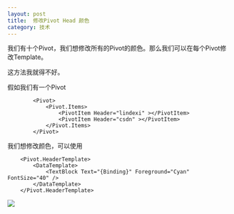 ```yaml
---
layout: post
title:  修改Pivot Head 颜色 
category: 技术 
---
```


我们有十个Pivot，我们想修改所有的Pivot的颜色。那么我们可以在每个Pivot修改Template。

<!--more-->

这方法我就得不好。

假如我们有一个Pivot
		
```
        <Pivot>
            <Pivot.Items>
                <PivotItem Header="lindexi" ></PivotItem>
                <PivotItem Header="csdn" ></PivotItem>
            </Pivot.Items>
        </Pivot>

```
我们想修改颜色，可以使用
		
```
    <Pivot.HeaderTemplate>
        <DataTemplate>
            <TextBlock Text="{Binding}" Foreground="Cyan" FontSize="40" />
        </DataTemplate>
    </Pivot.HeaderTemplate>

```

![](http://7xqpl8.com1.z0.glb.clouddn.com/f3c2f4a3-94ae-40b4-b3c3-da73116eb75d2016121716265.jpg)
<!-- 
如果我们要修改很多个Pivot颜色

我们可以在App.xaml使用PivotHeaderForegroundSelectedBrush

		
```
    <SolidColorBrush x:Key="PivotHeaderForegroundSelectedBrush" Color="Red" />
    <SolidColorBrush x:Key="PivotHeaderForegroundUnselectedBrush" Color="Cyan" />
    <x:Double x:Key="PivotHeaderItemFontSize">40</x:Double>

```

我们新建一个PivotDictionary


![](http://7xqpl8.com1.z0.glb.clouddn.com/f3c2f4a3-94ae-40b4-b3c3-da73116eb75d20161217162759.jpg)

在里面写上面代码

然后在App.xaml使用

这样，所有的Pivot都使用我们上面的颜色 -->
